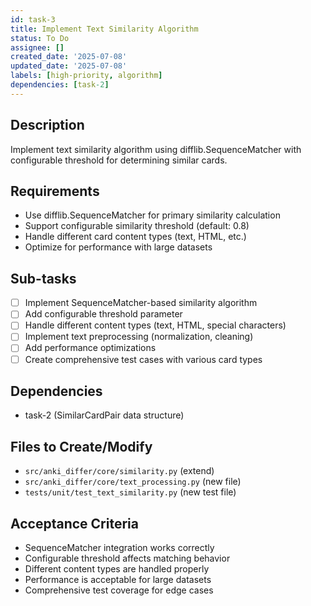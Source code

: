 ```yaml
---
id: task-3
title: Implement Text Similarity Algorithm
status: To Do
assignee: []
created_date: '2025-07-08'
updated_date: '2025-07-08'
labels: [high-priority, algorithm]
dependencies: [task-2]
---
```


## Description
Implement text similarity algorithm using difflib.SequenceMatcher with configurable threshold for determining similar cards.

## Requirements
- Use difflib.SequenceMatcher for primary similarity calculation
- Support configurable similarity threshold (default: 0.8)
- Handle different card content types (text, HTML, etc.)
- Optimize for performance with large datasets

## Sub-tasks
- [ ] Implement SequenceMatcher-based similarity algorithm
- [ ] Add configurable threshold parameter
- [ ] Handle different content types (text, HTML, special characters)
- [ ] Implement text preprocessing (normalization, cleaning)
- [ ] Add performance optimizations
- [ ] Create comprehensive test cases with various card types

## Dependencies
- task-2 (SimilarCardPair data structure)

## Files to Create/Modify
- `src/anki_differ/core/similarity.py` (extend)
- `src/anki_differ/core/text_processing.py` (new file)
- `tests/unit/test_text_similarity.py` (new test file)

## Acceptance Criteria
- SequenceMatcher integration works correctly
- Configurable threshold affects matching behavior
- Different content types are handled properly
- Performance is acceptable for large datasets
- Comprehensive test coverage for edge cases